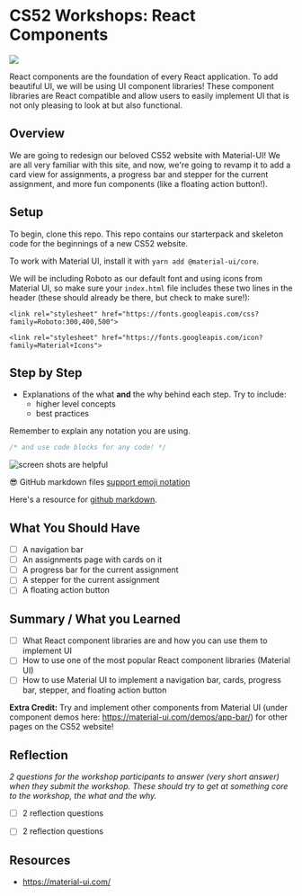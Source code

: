 # CS52 Workshops:  React Components

![](http://i.giphy.com/eUh8NINbZf9Ys.gif)

React components are the foundation of every React application. To add beautiful UI, we will be using UI component libraries! These component libraries are React compatible and allow users to easily implement UI that is not only pleasing to look at but also functional.

## Overview

We are going to redesign our beloved CS52 website with Material-UI! We are all very familiar with this site, and now, we're going to revamp it to add a card view for assignments, a progress bar and stepper for the current assignment, and more fun components (like a floating action button!). 

## Setup

To begin, clone this repo. This repo contains our starterpack and skeleton code for the beginnings of a new CS52 website.

To work with Material UI, install it with ```yarn add @material-ui/core```.

We will be including Roboto as our default font and using icons from Material UI, so make sure your ```index.html``` file includes these two lines in the header (these should already be there, but check to make sure!):

```<link rel="stylesheet" href="https://fonts.googleapis.com/css?family=Roboto:300,400,500">```

```<link rel="stylesheet" href="https://fonts.googleapis.com/icon?family=Material+Icons">```

## Step by Step

* Explanations of the what **and** the why behind each step. Try to include:
  * higher level concepts
  * best practices

Remember to explain any notation you are using.

```javascript
/* and use code blocks for any code! */
```

![screen shots are helpful](img/screenshot.png)

:sunglasses: GitHub markdown files [support emoji notation](http://www.emoji-cheat-sheet.com/)

Here's a resource for [github markdown](https://guides.github.com/features/mastering-markdown/).

## What You Should Have
* [ ] A navigation bar
* [ ] An assignments page with cards on it
* [ ] A progress bar for the current assignment
* [ ] A stepper for the current assignment
* [ ] A floating action button 

## Summary / What you Learned

* [ ] What React component libraries are and how you can use them to implement UI
* [ ] How to use one of the most popular React component libraries (Material UI)
* [ ] How to use Material UI to implement a navigation bar, cards, progress bar, stepper, and floating action button

**Extra Credit:** Try and implement other components from Material UI (under component demos here: https://material-ui.com/demos/app-bar/) for other pages on the CS52 website! 

## Reflection

*2 questions for the workshop participants to answer (very short answer) when they submit the workshop. These should try to get at something core to the workshop, the what and the why.*

* [ ] 2 reflection questions
* [ ] 2 reflection questions


## Resources

* https://material-ui.com/

